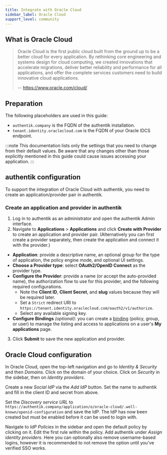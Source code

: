 ```yaml
---
title: Integrate with Oracle Cloud
sidebar_label: Oracle Cloud
support_level: community
---
```


## What is Oracle Cloud

> Oracle Cloud is the first public cloud built from the ground up to be a better cloud for every application. By rethinking core engineering and systems design for cloud computing, we created innovations that accelerate migrations, deliver better reliability and performance for all applications, and offer the complete services customers need to build innovative cloud applications.
>
> -- https://www.oracle.com/cloud/

## Preparation

The following placeholders are used in this guide:

- `authentik.company` is the FQDN of the authentik installation.
- `tenant.identity.oraclecloud.com` is the FQDN of your Oracle IDCS endpoint.

:::note
This documentation lists only the settings that you need to change from their default values. Be aware that any changes other than those explicitly mentioned in this guide could cause issues accessing your application.
:::

## authentik configuration

To support the integration of Oracle Cloud with authentik, you need to create an application/provider pair in authentik.

### Create an application and provider in authentik

1. Log in to authentik as an administrator and open the authentik Admin interface.
2. Navigate to **Applications** > **Applications** and click **Create with Provider** to create an application and provider pair. (Alternatively you can first create a provider separately, then create the application and connect it with the provider.)

- **Application**: provide a descriptive name, an optional group for the type of application, the policy engine mode, and optional UI settings.
- **Choose a Provider type**: select **OAuth2/OpenID Connect** as the provider type.
- **Configure the Provider**: provide a name (or accept the auto-provided name), the authorization flow to use for this provider, and the following required configurations.
    - Note the **Client ID**, **Client Secret**, and **slug** values because they will be required later.
    - Set a `Strict` redirect URI to `https://tenant.identity.oraclecloud.com/oauth2/v1/authorize`.
    - Select any available signing key.
- **Configure Bindings** _(optional)_: you can create a [binding](/docs/add-secure-apps/flows-stages/bindings/) (policy, group, or user) to manage the listing and access to applications on a user's **My applications** page.

3. Click **Submit** to save the new application and provider.

## Oracle Cloud configuration

In Oracle Cloud, open the top-left navigation and go to _Identity & Security_ and then _Domains_. Click on the domain of your choice. Click on _Security_ in the sidebar, then on _Identity providers_.

Create a new _Social IdP_ via the _Add IdP_ button. Set the name to authentik and fill in the client ID and secret from above.

Set the _Discovery service URL_ to `https://authentik.company/application/o/oracle-cloud/.well-known/openid-configuration` and save the IdP. The IdP has now been created but must be enabled before it can be used to login with.

Navigate to _IdP Policies_ in the sidebar and open the default policy by clicking on it. Edit the first rule within the policy. Add authentik under _Assign identity providers_. Here you can optionally also remove username-based logins, however it is recommended to not remove the option until you've verified SSO works.
